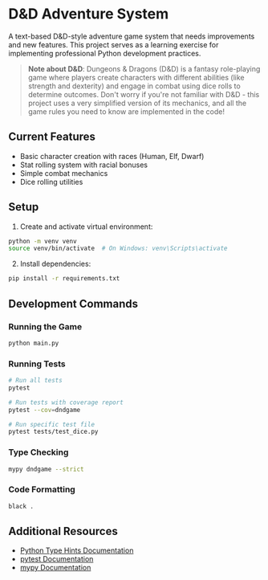 # D&D Adventure System

A text-based D&D-style adventure game system that needs improvements and new features. This project serves as a learning exercise for implementing professional Python development practices.

> **Note about D&D**: Dungeons & Dragons (D&D) is a fantasy role-playing game where players create characters with different abilities (like strength and dexterity) and engage in combat using dice rolls to determine outcomes. Don't worry if you're not familiar with D&D - this project uses a very simplified version of its mechanics, and all the game rules you need to know are implemented in the code!

## Current Features
- Basic character creation with races (Human, Elf, Dwarf)
- Stat rolling system with racial bonuses
- Simple combat mechanics
- Dice rolling utilities

## Setup

1. Create and activate virtual environment:
```bash
python -m venv venv
source venv/bin/activate  # On Windows: venv\Scripts\activate
```

2. Install dependencies:
```bash
pip install -r requirements.txt
```

## Development Commands

### Running the Game
```bash
python main.py
```

### Running Tests
```bash
# Run all tests
pytest

# Run tests with coverage report
pytest --cov=dndgame

# Run specific test file
pytest tests/test_dice.py
```

### Type Checking
```bash
mypy dndgame --strict
```

### Code Formatting
```bash
black .
```

## Additional Resources

- [Python Type Hints Documentation](https://docs.python.org/3/library/typing.html)
- [pytest Documentation](https://docs.pytest.org/)
- [mypy Documentation](https://mypy.readthedocs.io/)